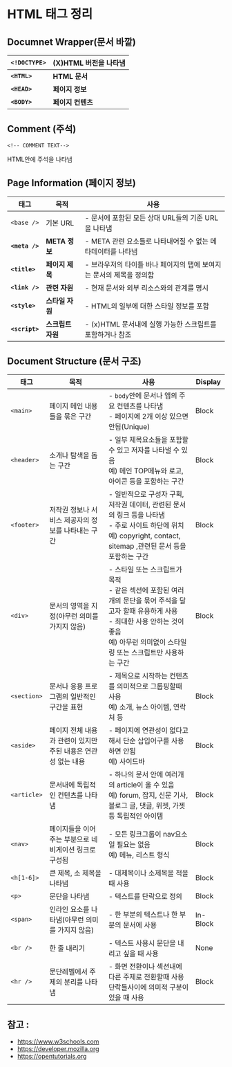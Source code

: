 # HTML 태그 정리

## Documnet Wrapper(문서 바깥)

| **`<!DOCTYPE>`** | **(X)HTML 버전을 나타냄** |
| ---------------- | ------------------- |
| **`<HTML>`**     | **HTML 문서**         |
| **`<HEAD>`**     | **페이지 정보**          |
| **`<BODY>`**     | **페이지 컨텐츠**         |

## Comment (주석)

`<!-- COMMENT TEXT-->` 

HTML안에 주석을 나타냄


## Page Information (페이지 정보)

| 태그             | 목적          | 사용                                      |
| -------------- | ----------- | --------------------------------------- |
| `<base />`     | 기본 URL      | - 문서에 포함된 모든 상대 URL들의 기준 URL을 나타냄       |
| **`<meta />`** | **META 정보** | - META 관련 요소들로 나타내어질 수 없는 메타데이터를 나타냄    |
| **`<title>`**  | **페이지 제목**  | - 브라우저의 타이틀 바나 페이지의 탭에 보여지는 문서의 제목을 정의함 |
| **`<link />`** | **관련 자원**   | - 현재 문서와 외부 리소스와의 관계를 명시                |
| **`<style>`**  | **스타일 자원**  | - HTML의 일부에 대한 스타일 정보를 포함               |
| **`<script>`** | **스크립트 자원** | - (x)HTML 문서내에 실행 가능한 스크립트를 포함하거나 참조    |

## Document Structure (문서 구조)

| 태그          | 목적                                  | 사용                                       | Display  |
| ----------- | ----------------------------------- | ---------------------------------------- | -------- |
| `<main>`    | 페이지 메인 내용들을 묶은 구간                   | - `body`안에 문서나 앱의 주요 컨텐츠를 나타냄<br />- 페이지에 2개 이상 있으면 안됨(Unique) | Block    |
| `<header>`  | 소개나 탐색을 돕는 구간                       | - 일부 제목요소들을 포함할 수 있고 저자를 나타낼 수 있음<br />예) 메인 TOP메뉴와 로고, 아이콘 등을 포함하는 구간 | Block    |
| `<footer>`  | 저작권 정보나 서비스 제공자의 정보를 나타내는 구간        | - 일반적으로 구성자 구획, 저작권 데이터, 관련된 문서의 링크 등을 나타냄<br />- 주로 사이트 하단에 위치<br />예) copyright, contact, sitemap ,관련된 문서 등을 포함하는 구간 | Block    |
| `<div>`     | 문서의 영역을 지정(아무런 의미를 가지지 않음)          | - 스타일 또는 스크립트가 목적 <br />- 같은 섹션에 포함된 여러개의 문단을 묶어 주석을 달고자 할때 유용하게 사용<br />- 최대한 사용 안하는 것이 좋음<br />예) 아무런 의미없이 스타일링 또는 스크립트만 사용하는 구간 | Block    |
| `<section>` | 문서나 응용 프로그램의 일반적인 구간을 표현            | - 제목으로 시작하는 컨텐츠를 의미적으로 그룹핑할때 사용<br />예) 소개, 뉴스 아이템, 연락처 등 | Block    |
| `<aside>`   | 페이지 전체 내용과 관련이 있지만 주된 내용은 연관성 없는 내용 | - 페이지에 연관성이 없다고 해서 단순 삽입어구를 사용하면 안됨<br />예) 사이드바 | Block    |
| `<article>` | 문서내에 독립적인 컨텐츠를 나타냄                  | - 하나의 문서 안에 여러개의 article이 올 수 있음<br />예) forum, 잡지, 신문 기사, 블로그 글, 댓글, 위젯, 가젯 등 독립적인 아이템 | Block    |
| `<nav>`     | 페이지들을 이어주는 부분으로 네비게이션 링크로 구성됨       | - 모든 링크그룹이 nav요소일 필요는 없음<br />예) 메뉴, 리스트 형식 | Block    |
| `<h[1-6]>`  | 큰 제목, 소 제목을 나타냄                     | - 대제목이나 소제목을 적을때 사용                      | Block    |
| `<p>`       | 문단을 나타냄                             | - 텍스트를 단락으로 정의                           | Block    |
| `<span>`    | 인라인 요소를 나타냄(아무런 의미를 가지지 않음)         | - 한 부분의 텍스트나 한 부분의 문서에 사용                | In-Block |
| `<br />`    | 한 줄 내리기                             | - 텍스트 사용시 문단을 내리고 싶을 때 사용                | None     |
| `<hr />`    | 문단레벨에서 주제의 분리를 나타냄                  | - 화면 전환이나 섹션내에 다른 주제로 전환할때 사용<br />단락들사이에 의미적 구분이 있을 때 사용 | Block    |

## 참고 :

- https://www.w3schools.com
- https://developer.mozilla.org
- https://opentutorials.org

